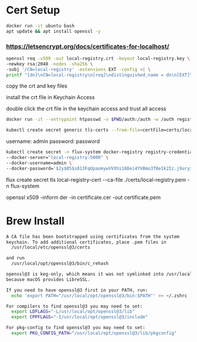 # Cert Setup

```sh
docker run -it ubuntu bash
apt update && apt install openssl -y
```

### https://letsencrypt.org/docs/certificates-for-localhost/
```sh
openssl req -x509 -out local-registry.crt -keyout local-registry.key \
-newkey rsa:2048 -nodes -sha256 \
-subj '/CN=local-registry' -extensions EXT -config <( \
printf "[dn]\nCN=local-registry\n[req]\ndistinguished_name = dn\n[EXT]\nsubjectAltName=DNS:local-registry\nkeyUsage=digitalSignature\nextendedKeyUsage=serverAuth")
```

copy the crt and key files 

install the crt file in Keychain Access

double click the crt file in the keychain access and trust all access


```sh
docker run -it --entrypoint htpasswd -v $PWD/auth:/auth -w /auth registry:2.7.0 -Bbc /auth/htpasswd admin password
```

```sh
kubectl create secret generic tls-certs --from-file=certFile=certs/local-registry.crt --from-file=keyFile=certs/local-registry.key
```

username: admin
password: password
```sh
kubectl create secret -n flux-system docker-registry registry-credentials \
--docker-server="local-registry:5000" \
--docker-username=admin \
--docker-password='$2y$05$s813FqUpaomywVVXhi16Dei4YVBmo3TBe1k2Iz.j9uryic9W9AWte'
```


flux create secret tls local-registry-cert --ca-file ./certs/local-registry.pem -n flux-system




openssl x509 -inform der -in certificate.cer -out certificate.pem


# Brew Install

```sh
A CA file has been bootstrapped using certificates from the system
keychain. To add additional certificates, place .pem files in
  /usr/local/etc/openssl@3/certs

and run
  /usr/local/opt/openssl@3/bin/c_rehash

openssl@3 is keg-only, which means it was not symlinked into /usr/local,
because macOS provides LibreSSL.

If you need to have openssl@3 first in your PATH, run:
  echo 'export PATH="/usr/local/opt/openssl@3/bin:$PATH"' >> ~/.zshrc

For compilers to find openssl@3 you may need to set:
  export LDFLAGS="-L/usr/local/opt/openssl@3/lib"
  export CPPFLAGS="-I/usr/local/opt/openssl@3/include"

For pkg-config to find openssl@3 you may need to set:
  export PKG_CONFIG_PATH="/usr/local/opt/openssl@3/lib/pkgconfig"
```